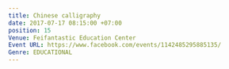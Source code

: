 ```yaml
---
title: Chinese calligraphy
date: 2017-07-17 08:15:00 +07:00
position: 15
Venue: Feifantastic Education Center
Event URL: https://www.facebook.com/events/1142485295885135/
Genre: EDUCATIONAL
---
```


